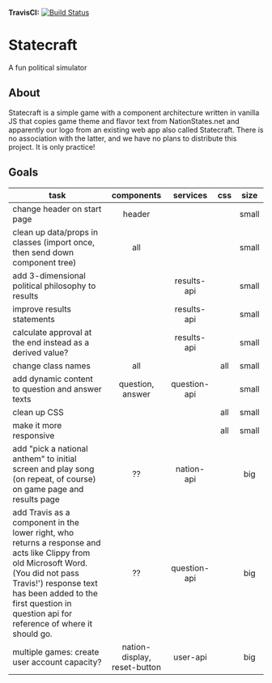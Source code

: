 **TravisCI:** [![Build Status](https://travis-ci.org/Team-Knockout/state-craft.svg?branch=master)](https://travis-ci.org/Team-Knockout/state-craft)

# Statecraft 

A fun political simulator

## About

Statecraft is a simple game with a component architecture written in vanilla JS that copies game theme and flavor text from NationStates.net and apparently our logo from an existing web app also called Statecraft. There is no association with the latter, and we have no plans to distribute this project. It is only practice!

## Goals

|  task | components | services | css | size |
|  ------ | :------: | :------: | :------: | :------: |
|  change header on start page | header |  |  | small |
|  clean up data/props in classes (import once, then send down component tree) | all |  |  | small |
|  add 3-dimensional political philosophy to results |  | results-api |  | small |
|  improve results statements |  | results-api |  | small |
|  calculate approval at the end instead as a derived value? |  | results-api |  | small |
|  change class names | all |  | all | small |
|  add dynamic content to question and answer texts | question, answer | question-api |  | small |
|  clean up CSS |  |  | all | small |
|  make it more responsive |  |  | all | small |
|  add "pick a national anthem" to initial screen and play song (on repeat, of course) on game page and results page | ?? | nation-api |  | big |
|  add Travis as a component in the lower right, who returns a response and acts like Clippy from old Microsoft Word. (You did not pass Travis!') response text has been added to the first question in question api for reference of where it should go. | ?? | question-api |  | big |
|  multiple games: create user account capacity? | nation-display, reset-button | user-api |  | big |
